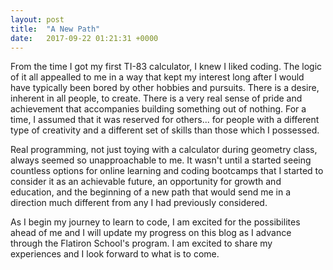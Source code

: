 ```yaml
---
layout: post
title:  "A New Path"
date:   2017-09-22 01:21:31 +0000
---
```



From the time I got my first TI-83 calculator, I knew I liked coding. The logic of it all appealled to me in a way that kept my interest long after I would have typically been bored by other hobbies and pursuits. There is a desire, inherent in all people, to create. There is a very real sense of pride and achievement that accompanies building something out of nothing. For a time, I assumed that it was reserved for others... for people with a different type of creativity and a different set of skills than those which I possessed. 

Real programming, not just toying with a calculator during geometry class, always seemed so unapproachable to me. It wasn't until a started seeing countless options for online learning and coding bootcamps that I started to consider it as an achievable future, an opportunity for growth and education, and the beginning of a new path that would send me in a direction much different from any I had previously considered. 

As I begin my journey to learn to code, I am excited for the possibilites ahead of me and I will update my progress on this blog as I advance through the Flatiron School's program. I am excited to share my experiences and I look forward to what is to come.
